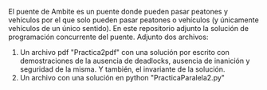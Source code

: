 El puente de Ambite es un puente donde pueden pasar peatones y vehículos por el que solo pueden pasar peatones o vehículos (y únicamente vehículos de un único sentido).
En este repositorio adjunto la solución de programación concurrente del puente.
Adjunto dos archivos:
1. Un archivo pdf "Practica2pdf" con una solución por escrito con demostraciones de la ausencia de deadlocks, ausencia de inanición y seguridad de la misma. Y también, el invariante de la solución.
2. Un archivo con una solución en python "PracticaParalela2.py"
